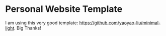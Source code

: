 # Personal Website Template

I am using this very good template: https://github.com/yaoyao-liu/minimal-light. Big Thanks!